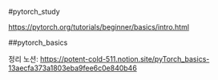 #pytorch_study


https://pytorch.org/tutorials/beginner/basics/intro.html



##pytorch_basics

정리 노션: https://potent-cold-511.notion.site/pyTorch_basics-13aecfa373a1803eba9fee6c0e840b46